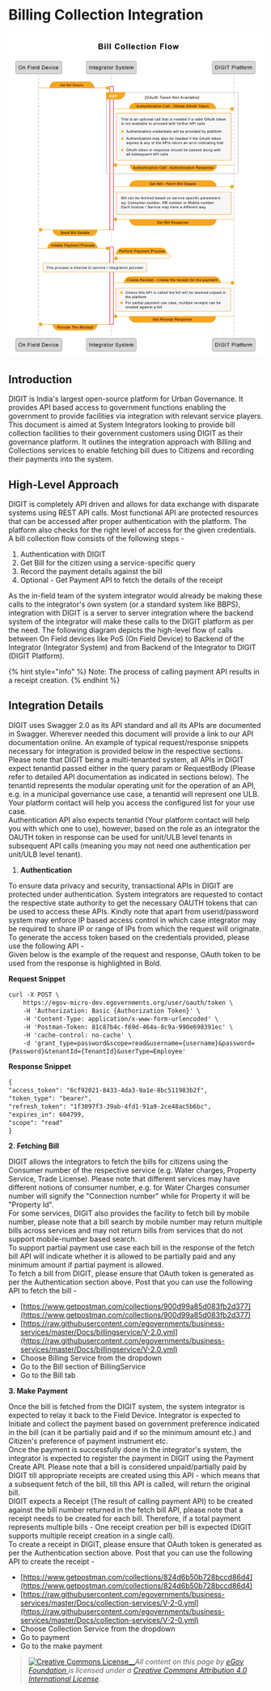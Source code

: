 # Billing Collection Integration

![](../../../.gitbook/assets/108.png)

## Introduction <a id="Introduction:"></a>

DIGIT is India's largest open-source platform for Urban Governance. It provides API based access to government functions enabling the government to provide facilities via integration with relevant service players.  
This document is aimed at System Integrators looking to provide bill collection facilities to their government customers using DIGIT as their governance platform. It outlines the integration approach with Billing and Collections services to enable fetching bill dues to Citizens and recording their payments into the system.

## High-Level Approach <a id="High-Level-Approach:"></a>

DIGIT is completely API driven and allows for data exchange with disparate systems using REST API calls. Most functional API are protected resources that can be accessed after proper authentication with the platform. The platform also checks for the right level of access for the given credentials.  
A bill collection flow consists of the following steps -

1. Authentication with DIGIT
2. Get Bill for the citizen using a service-specific query
3. Record the payment details against the bill
4. Optional - Get Payment API to fetch the details of the receipt

As the in-field team of the system integrator would already be making these calls to the integrator's own system \(or a standard system like BBPS\), integration with DIGIT is a server to server integration where the backend system of the integrator will make these calls to the DIGIT platform as per the need. The following diagram depicts the high-level flow of calls between On Field devices like PoS \(On Field Device\) to Backend of the Integrator \(Integrator System\) and from Backend of the Integrator to DIGIT \(DIGIT Platform\).

{% hint style="info" %}
Note: The process of calling payment API results in a receipt creation.
{% endhint %}

## Integration Details <a id="Integration-details"></a>

DIGIT uses Swagger 2.0 as its API standard and all its APIs are documented in Swagger. Wherever needed this document will provide a link to our API documentation online. An example of typical request/response snippets necessary for integration is provided below in the respective sections.  
Please note that DIGIT being a multi-tenanted system, all APIs in DIGIT expect tenantid passed either in the query param or RequestBody \(Please refer to detailed API documentation as indicated in sections below\). The tenantid represents the modular operating unit for the operation of an API, e.g. in a municipal governance use case, a tenantid will represent one ULB. Your platform contact will help you access the configured list for your use case.  
Authentication API also expects tenantid \(Your platform contact will help you with which one to use\), however, based on the role as an integrator the OAUTH token in response can be used for unit/ULB level tenants in subsequent API calls \(meaning you may not need one authentication per unit/ULB level tenant\).

1. **Authentication**

To ensure data privacy and security, transactional APIs in DIGIT are protected under authentication. System integrators are requested to contact the respective state authority to get the necessary OAUTH tokens that can be used to access these APIs. Kindly note that apart from userid/password system may enforce IP based access control in which case integrator may be required to share IP or range of IPs from which the request will originate.  
To generate the access token based on the credentials provided, please use the following API -  
Given below is the example of the request and response, OAuth token to be used from the response is highlighted in Bold.

**Request Snippet**

```text
curl -X POST \
    https://egov-micro-dev.egovernments.org/user/oauth/token \
    -H 'Authorization: Basic {Authorization Token}' \
    -H 'Content-Type: application/x-www-form-urlencoded' \
    -H 'Postman-Token: 81c87b4c-f69d-464a-8c9a-990e698391ec' \
    -H 'cache-control: no-cache' \
    -d 'grant_type=password&scope=read&username={username}&password={Password}&tenantId={TenantId}&userType=Employee'
```

**Response Snippet**

```text
{
"access_token": "6cf92021-8433-4da3-9a1e-8bc511983b2f",
"token_type": "bearer",
"refresh_token": "1f3097f3-39ab-4fd1-91a9-2ce48ac5b6bc",
"expires_in": 604799,
"scope": "read"
}
```

**2. Fetching Bill**

DIGIT allows the integrators to fetch the bills for citizens using the Consumer number of the respective service \(e.g. Water charges, Property Service, Trade License\). Please note that different services may have different notions of consumer number, e.g. for Water Charges consumer number will signify the "Connection number" while for Property it will be "Property Id".  
For some services, DIGIT also provides the facility to fetch bill by mobile number, please note that a bill search by mobile number may return multiple bills across services and may not return bills from services that do not support mobile-number based search.  
To support partial payment use case each bill in the response of the fetch bill API will indicate whether it is allowed to be partially paid and any minimum amount if partial payment is allowed.  
To fetch a bill from DIGIT, please ensure that OAuth token is generated as per the Authentication section above. Post that you can use the following API to fetch the bill -

* [https://www.getpostman.com/collections/900d99a85d083fb2d377](https://www.getpostman.com/collections/900d99a85d083fb2d377)
* [https://raw.githubusercontent.com/egovernments/business-services/master/Docs/billingservice/V-2.0.yml](https://raw.githubusercontent.com/egovernments/business-services/master/Docs/billingservice/V-2.0.yml)
* Choose Billing Service from the dropdown
* Go to the Bill section of BillingService
* Go to the Bill tab

**3. Make Payment**

Once the bill is fetched from the DIGIT system, the system integrator is expected to relay it back to the Field Device. Integrator is expected to Initiate and collect the payment based on government preference indicated in the bill \(can it be partially paid and if so the minimum amount etc.\) and Citizen's preference of payment instrument etc.  
Once the payment is successfully done in the integrator's system, the integrator is expected to register the payment in DIGIT using the Payment Create API. Please note that a bill is considered unpaid/partially paid by DIGIT till appropriate receipts are created using this API - which means that a subsequent fetch of the bill, till this API is called, will return the original bill.  
DIGIT expects a Receipt \(The result of calling payment API\) to be created against the bill number returned in the fetch bill API, please note that a receipt needs to be created for each bill. Therefore, if a total payment represents multiple bills - One receipt creation per bill is expected \(DIGIT supports multiple receipt creation in a single call\).  
To create a receipt in DIGIT, please ensure that OAuth token is generated as per the Authentication section above. Post that you can use the following API to create the receipt -

* [https://www.getpostman.com/collections/824d6b50b728bccd86d4](https://www.getpostman.com/collections/824d6b50b728bccd86d4)
* [https://raw.githubusercontent.com/egovernments/business-services/master/Docs/collection-services/V-2-0.yml](https://raw.githubusercontent.com/egovernments/business-services/master/Docs/collection-services/V-2-0.yml)
* Choose Collection Service from the dropdown
* Go to payment
* Go to the make payment

> [![Creative Commons License](https://i.creativecommons.org/l/by/4.0/80x15.png)\_\_](http://creativecommons.org/licenses/by/4.0/)_All content on this page by_ [_eGov Foundation_ ](https://egov.org.in/)_is licensed under a_ [_Creative Commons Attribution 4.0 International License_](http://creativecommons.org/licenses/by/4.0/)_._

